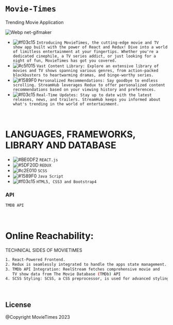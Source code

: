 # ``` Movie-Times ```
Trending Movie Application

![Webp net-gifmaker](https://user-images.githubusercontent.com/53748350/268509297-958544e6-8214-4b57-ad87-d1eae59023c1.gif)

   - ![#f03c15](https://via.placeholder.com/15/f03c15/000000?text=+) `Introducing MovieTimes, the cutting-edge movie and TV show app built with the power of React and Redux! Dive into a world of limitless entertainment at your fingertips. Whether you're a dedicated cinephile, a TV series addict, or just looking for a night of fun, MovieTimes has got you covered.`
  -  ![#c5f015](https://via.placeholder.com/15/c5f015/000000?text=+) `Vast Content Library: Explore an extensive library of movies and TV shows spanning various genres,
    from action-packed blockbusters to heartwarming dramas, and binge-worthy series.`
  - ![#1589F0](https://via.placeholder.com/15/1589F0/000000?text=+) `Personalized Recommendations: Say goodbye to endless scrolling. StreamHub leverages Redux to offer personalized content recommendations based on your viewing history and preferences.`
  - ![#f03c15](https://via.placeholder.com/15/f03c15/000000?text=+) `Real-Time Updates: Stay up to date with the latest releases, news, and trailers. StreamHub keeps you informed about what's trending in the world of entertainment.`
  
                 
           
 <br>

# LANGUAGES, FRAMEWORKS, LIBRARY AND DATABASE

- ![#BE0DF2](https://via.placeholder.com/15/1589F0/000000?text=+) `REACT.js`
- ![#5DF20D](https://via.placeholder.com/15/f03c15/000000?text=+) `REDUX`
- ![#c2E010](https://via.placeholder.com/15/c5f015/000000?text=+) `SCSS`
- ![#1589F0](https://via.placeholder.com/15/1589F0/000000?text=+) `Java Script`
- ![#f03c15](https://via.placeholder.com/15/f03c15/000000?text=+) `HTML5, CSS3 and Bootstrap4`



### API 
```diff
TMDB API
```

<br>

# Online Reachability:

TECHNICAL SIDES OF MOVIETIMES
```sh
1. React-Powered Frontend.
2. Redux is seamlessly integrated to handle the apps state management.
3. TMDb API Integration: ReelStream fetches comprehensive movie and
   TV show data from The Movie Database (TMDb) API
4. SCSS Styling: SCSS, a CSS preprocessor, is used for advanced styling 

```


<br>


License
----
@Copyright MovieTimes 2023
